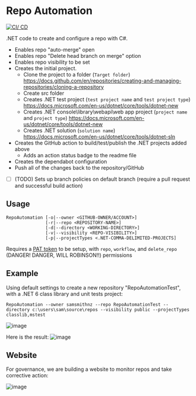 # Repo Automation

[![CI/ CD](https://github.com/samsmithnz/RepoAutomation/actions/workflows/dotnet.yml/badge.svg)](https://github.com/samsmithnz/RepoAutomation/actions/workflows/dotnet.yml)

.NET code to create and configure a repo with C#. 
- Enables repo "auto-merge" open
- Enables repo "Delete head branch on merge" option 
- Enables repo visibility to be set
- Creates the initial project.
    - Clone the project to a folder (`Target folder`) https://docs.github.com/en/repositories/creating-and-managing-repositories/cloning-a-repository
    - Create src folder
    - Creates .NET test project (`test project name` and `test project type`) https://docs.microsoft.com/en-us/dotnet/core/tools/dotnet-new
    - Creates .NET console\library\webapi\web app project (`project name` and `project type`) https://docs.microsoft.com/en-us/dotnet/core/tools/dotnet-new
    - Creates .NET solution (`solution name`) https://docs.microsoft.com/en-us/dotnet/core/tools/dotnet-sln
- Creates the GitHub action to build/test/publish the .NET projects added above
    - Adds an action status badge to the readme file
- Creates the dependabot configuration
- Push all of the changes back to the repository/GitHub
- [ ] (TODO) Sets up branch policies on default branch (require a pull request and successful build action)

## Usage

```Shell
RepoAutomation [-o|--owner <GITHUB-OWNER/ACCOUNT>] 
               [-r|--repo <REPOSITORY-NAME>] 
               [-d|--directory <WORKING-DIRECTORY>] 
               [-v|--visibility <REPO-VISIBILITY>]
               [-p|--projectTypes <.NET-COMMA-DELIMITED-PROJECTS]
```
<!-- TODO: RepoAutomation [-l|--license <repo license>] [-p|--patToken <GitHub Pat Token>]  [-bp|--branchpolicy <default branch policy>] -->

Requires a [PAT token](https://github.com/settings/tokens) to be setup, with `repo`, `workflow`, and `delete_repo` (DANGER! DANGER, WILL ROBINSON!!) permissions

## Example

Using default settings to create a new repository "RepoAutomationTest", with a .NET 6 class library and unit tests project:
```
RepoAutomation --owner samsmithnz --repo RepoAutomationTest --directory c:\users\sam\source\repos --visibility public --projectTypes classlib,mstest
```

![image](https://user-images.githubusercontent.com/8389039/147719122-13fad701-8305-4a85-bb93-de07f90e8c1c.png)

Here is the result:
![image](https://user-images.githubusercontent.com/8389039/147702917-076d9502-4979-40f3-9b90-44664e495afe.png)


## Website

For governance, we are building a website to monitor repos and take corrective action:

![image](https://user-images.githubusercontent.com/8389039/148410838-90b3ae14-c922-4235-94fe-ce8f7367190a.png)
